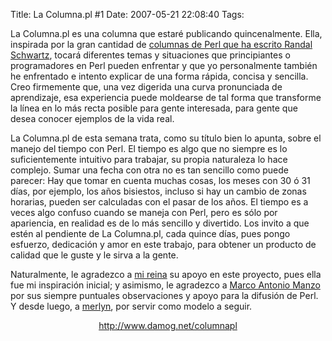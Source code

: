 Title: La Columna.pl #1
Date: 2007-05-21 22:08:40
Tags: 

La Columna.pl es una columna que estaré publicando quincenalmente. Ella, inspirada por la gran cantidad de <a href="http://www.stonehenge.com/merlyn/columns.html" target="_blank">columnas de Perl que ha escrito Randal Schwartz</a>, tocará diferentes temas y situaciones que principiantes o programadores en Perl pueden enfrentar y que yo personalmente también he enfrentado e intento explicar de una forma rápida, concisa y sencilla. Creo firmemente que, una vez digerida una curva pronunciada de aprendizaje, esa experiencia puede moldearse de tal forma que transforme la línea en lo más recta posible para gente interesada, para gente que desea conocer ejemplos de la vida real.

La Columna.pl de esta semana trata, como su título bien lo apunta, sobre el manejo del tiempo con Perl. El tiempo es algo que no siempre es lo suficientemente intuitivo para trabajar, su propia naturaleza lo hace complejo. Sumar una fecha con otra no es tan sencillo como puede parecer: Hay que tomar en cuenta muchas cosas, los meses con 30 ó 31 días, por ejemplo, los años bisiestos, incluso si hay un cambio de zonas horarias, pueden ser calculadas con el pasar de los años. El tiempo es a veces algo confuso cuando se maneja con Perl, pero es sólo por apariencia, en realidad es de lo más sencillo y divertido. Los invito a que estén al pendiente de La Columna.pl, cada quince días, pues pongo esfuerzo, dedicación y amor en este trabajo, para obtener un producto de calidad que le guste y le sirva a la gente.

Naturalmente, le agradezco a <a href="http://maggit.com.mx/" target="_blank">mi reina</a> su apoyo en este proyecto, pues ella fue mi inspiración inicial; y asimismo, le agradezco a <a href="http://www.unixmonkeys.org/amnesiac">Marco Antonio Manzo</a> por sus siempre puntuales observaciones y apoyo para la difusión de Perl. Y desde luego, a <a href="http://www.stonehenge.com/merlyn/" target="_blank">merlyn</a>, por servir como modelo a seguir.

<p align="center"><a href="http://www.damog.net/columnapl"><a href="http://www.damog.net/columnapl">http://www.damog.net/columnapl</a></a> </p>
